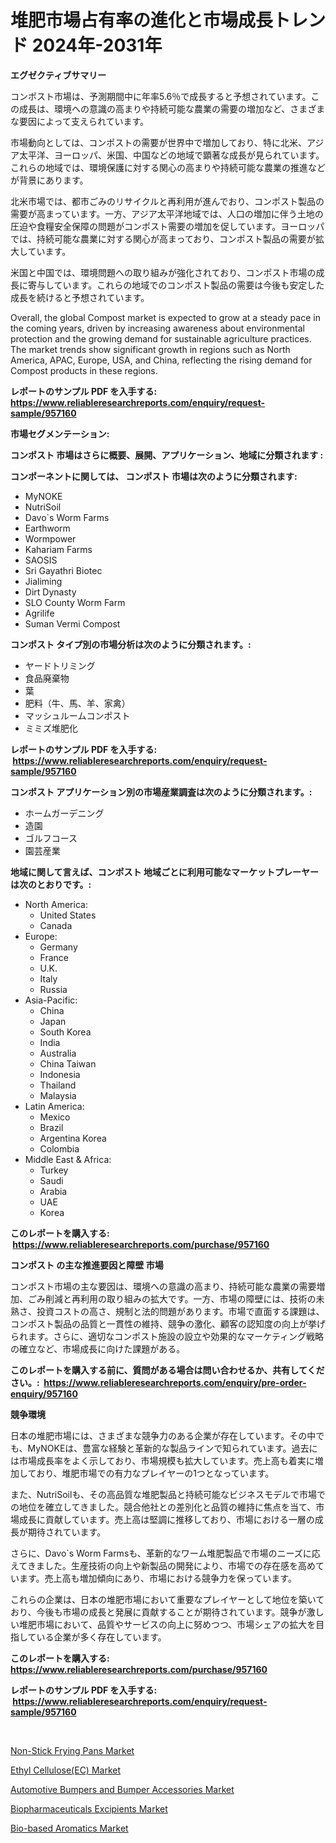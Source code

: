 <p><h1>堆肥市場占有率の進化と市場成長トレンド 2024年-2031年</h1></p><p><strong>エグゼクティブサマリー</strong></p>
<p><p>コンポスト市場は、予測期間中に年率5.6％で成長すると予想されています。この成長は、環境への意識の高まりや持続可能な農業の需要の増加など、さまざまな要因によって支えられています。</p><p>市場動向としては、コンポストの需要が世界中で増加しており、特に北米、アジア太平洋、ヨーロッパ、米国、中国などの地域で顕著な成長が見られています。これらの地域では、環境保護に対する関心の高まりや持続可能な農業の推進などが背景にあります。</p><p>北米市場では、都市ごみのリサイクルと再利用が進んでおり、コンポスト製品の需要が高まっています。一方、アジア太平洋地域では、人口の増加に伴う土地の圧迫や食糧安全保障の問題がコンポスト需要の増加を促しています。ヨーロッパでは、持続可能な農業に対する関心が高まっており、コンポスト製品の需要が拡大しています。</p><p>米国と中国では、環境問題への取り組みが強化されており、コンポスト市場の成長に寄与しています。これらの地域でのコンポスト製品の需要は今後も安定した成長を続けると予想されています。</p><p>Overall, the global Compost market is expected to grow at a steady pace in the coming years, driven by increasing awareness about environmental protection and the growing demand for sustainable agriculture practices. The market trends show significant growth in regions such as North America, APAC, Europe, USA, and China, reflecting the rising demand for Compost products in these regions.</p></p>
<p><strong>レポートのサンプル PDF を入手する: <a href="https://www.reliableresearchreports.com/enquiry/request-sample/957160">https://www.reliableresearchreports.com/enquiry/request-sample/957160</a></strong></p>
<p><strong>市場セグメンテーション:</strong></p>
<p><strong> コンポスト 市場はさらに概要、展開、アプリケーション、地域に分類されます :</strong></p>
<p><strong>コンポーネントに関しては、 コンポスト 市場は次のように分類されます: &nbsp;</strong></p>
<p><ul><li>MyNOKE</li><li>NutriSoil</li><li>Davo`s Worm Farms</li><li>Earthworm</li><li>Wormpower</li><li>Kahariam Farms</li><li>SAOSIS</li><li>Sri Gayathri Biotec</li><li>Jialiming</li><li>Dirt Dynasty</li><li>SLO County Worm Farm</li><li>Agrilife</li><li>Suman Vermi Compost</li></ul></p>
<p><strong> コンポスト タイプ別の市場分析は次のように分類されます。:</strong></p>
<p><ul><li>ヤードトリミング</li><li>食品廃棄物</li><li>葉</li><li>肥料（牛、馬、羊、家禽）</li><li>マッシュルームコンポスト</li><li>ミミズ堆肥化</li></ul></p>
<p><strong>レポートのサンプル PDF を入手する: &nbsp;<a href="https://www.reliableresearchreports.com/enquiry/request-sample/957160">https://www.reliableresearchreports.com/enquiry/request-sample/957160</a></strong></p>
<p><strong> コンポスト アプリケーション別の市場産業調査は次のように分類されます。:</strong></p>
<p><ul><li>ホームガーデニング</li><li>造園</li><li>ゴルフコース</li><li>園芸産業</li></ul></p>
<p><strong>地域に関して言えば、コンポスト 地域ごとに利用可能なマーケットプレーヤーは次のとおりです。:</strong></p>
<p><ul>
    <li>
        North America:
        <ul>
            <li>United States</li>
            <li>Canada</li>
        </ul>
    </li>
    <li>
        Europe:
        <ul>
            <li>Germany</li>
            <li>France</li>
            <li>U.K.</li>
            <li>Italy</li>
            <li>Russia</li>
        </ul>
    </li>
    <li>
        Asia-Pacific:
        <ul>
            <li>China</li>
            <li>Japan</li>
            <li>South Korea</li>
            <li>India</li>
            <li>Australia</li>
            <li>China Taiwan</li>
            <li>Indonesia</li>
            <li>Thailand</li>
            <li>Malaysia</li>
        </ul>
    </li>
    <li>
        Latin America:
        <ul>
            <li>Mexico</li>
            <li>Brazil</li>
            <li>Argentina Korea</li>
            <li>Colombia</li>
        </ul>
    </li>
    <li>
        Middle East & Africa:
        <ul>
            <li>Turkey</li>
            <li>Saudi</li>
            <li>Arabia</li>
            <li>UAE</li>
            <li>Korea</li>
        </ul>
    </li>
    </ul></p>
<p><strong>このレポートを購入する: &nbsp;<a href="https://www.reliableresearchreports.com/purchase/957160">https://www.reliableresearchreports.com/purchase/957160</a></strong></p>
<p><strong>コンポスト の主な推進要因と障壁 市場</strong></p>
<p><p>コンポスト市場の主な要因は、環境への意識の高まり、持続可能な農業の需要増加、ごみ削減と再利用の取り組みの拡大です。一方、市場の障壁には、技術の未熟さ、投資コストの高さ、規制と法的問題があります。市場で直面する課題は、コンポスト製品の品質と一貫性の維持、競争の激化、顧客の認知度の向上が挙げられます。さらに、適切なコンポスト施設の設立や効果的なマーケティング戦略の確立など、市場成長に向けた課題がある。</p></p>
<p><strong>このレポートを購入する前に、質問がある場合は問い合わせるか、共有してください。:&nbsp; <a href="https://www.reliableresearchreports.com/enquiry/pre-order-enquiry/957160">https://www.reliableresearchreports.com/enquiry/pre-order-enquiry/957160</a></strong></p>
<p><strong>競争環境</strong></p>
<p><p>日本の堆肥市場には、さまざまな競争力のある企業が存在しています。その中でも、MyNOKEは、豊富な経験と革新的な製品ラインで知られています。過去には市場成長率をよく示しており、市場規模も拡大しています。売上高も着実に増加しており、堆肥市場での有力なプレイヤーの1つとなっています。</p><p>また、NutriSoilも、その高品質な堆肥製品と持続可能なビジネスモデルで市場での地位を確立してきました。競合他社との差別化と品質の維持に焦点を当て、市場成長に貢献しています。売上高は堅調に推移しており、市場における一層の成長が期待されています。</p><p>さらに、Davo`s Worm Farmsも、革新的なワーム堆肥製品で市場のニーズに応えてきました。生産技術の向上や新製品の開発により、市場での存在感を高めています。売上高も増加傾向にあり、市場における競争力を保っています。</p><p>これらの企業は、日本の堆肥市場において重要なプレイヤーとして地位を築いており、今後も市場の成長と発展に貢献することが期待されています。競争が激しい堆肥市場において、品質やサービスの向上に努めつつ、市場シェアの拡大を目指している企業が多く存在しています。</p></p>
<p><strong>このレポートを購入する: &nbsp; <a href="https://www.reliableresearchreports.com/purchase/957160">https://www.reliableresearchreports.com/purchase/957160</a></strong></p>
<p><strong>レポートのサンプル PDF を入手する: &nbsp;<a href="https://www.reliableresearchreports.com/enquiry/request-sample/957160">https://www.reliableresearchreports.com/enquiry/request-sample/957160</a></strong><strong></strong></p>
<p>&nbsp;</p>
<p><p><a href="https://view.publitas.com/reportprime-1/global-non-stick-frying-pans-market-by-types-applications-and-major-players-with-regional-growth-rate-analysis-and-development-situation-from-2024-to-2031/">Non-Stick Frying Pans Market</a></p><p><a href="https://glittery-fuchsia-86a.notion.site/Ethyl-Cellulose-EC-Market-Size-and-Examines-its-Market-Scope-with-a-Primary-Focus-on-Growth-Oppor-f4464e9cd8a94da88988a2bfbf92b602">Ethyl Cellulose(EC) Market</a></p><p><a href="https://view.publitas.com/reportprime-1/global-automotive-bumpers-and-bumper-accessories-market-size-and-market-trends-insights-and-projections-from-2024-to-2031/">Automotive Bumpers and Bumper Accessories Market</a></p><p><a href="https://glittery-fuchsia-86a.notion.site/Global-Biopharmaceuticals-Excipients-Market-by-Types-Applications-and-Major-Players-with-Regional-e9235db1b85e42aa969bc26e93493927">Biopharmaceuticals Excipients Market</a></p><p><a href="https://acidic-farm-354.notion.site/Insights-into-Bio-based-Aromatics-Market-Size-Analysing-Market-Share-Trends-and-Growth-from-2024--1c862735cfac42ef9ff5cbab4631998b">Bio-based Aromatics Market</a></p></p>